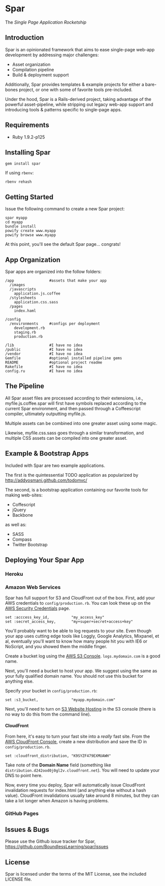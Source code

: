 # Spar

The *Single Page Application Rocketship*

## Introduction

Spar is an opinionated framework that aims to ease single-page web-app development by addressing major challenges:

  * Asset organization
  * Compilation pipeline
  * Build & deployment support

Additionally, Spar provides templates & example projects for either a bare-bones project, or one with some of favorite tools pre-included.

Under the hood, Spar is a Rails-derived project, taking advantage of the powerful asset-pipeline, while stripping out legacy web-app support and introducing tools & patterns specific to single-page apps.

## Requirements

* Ruby 1.9.2-p125

## Installing Spar

    gem install spar
    
If using `rbenv`:

    rbenv rehash

## Getting Started

  Issue the following command to create a new Spar project:

    spar myapp
    cd myapp
    bundle install
    powify create www.myapp
    powify browse www.myapp

  At this point, you'll see the default Spar page... congrats!

## App Organization

  Spar apps are organized into the follow folders:

    /app                #assets that make your app
      /images
      /javascripts
        application.js.coffee
      /stylesheets
        application.css.sass
      /pages
        index.haml
    
    /config
      /environments     #configs per deployment
        development.rb
        staging.rb
        production.rb

    /lib                #I have no idea
    /public             #I have no idea
    /vendor             #I have no idea
    Gemfile             #optional installed pipeline gems
    README              #optional project readme
    Rakefile            #I have no idea
    config.ru           #I have no idea

## The Pipeline

All Spar asset files are processed according to their extensions, i.e., myfile.js.coffee.spar will first have symbols replaced according to the current Spar environment, and then passed through a Coffeescript compiler, ultimately outputting myfile.js.

Multiple assets can be combined into one greater asset using some magic.

Likewise, myfile.css.sass goes through a similar transformation, and multiple CSS assets can be compiled into one greater asset.

## Example & Bootstrap Apps

Included with Spar are two example applications. 

The first is the quintessential TODO application as popularized by http://addyosmani.github.com/todomvc/

The second, is a bootstrap application containing our favorite tools for making web-sites:

  - Coffescript
  - jQuery
  - Backbone

as well as:

  - SASS
  - Compass
  - Twitter Bootstrap

## Deploying Your Spar App

### Heroku

### Amazon Web Services

Spar has full support for S3 and CloudFront out of the box. First, add your AWS credentials to `config/production.rb`. You can look these up on the [AWS Security Credentials](https://portal.aws.amazon.com/gp/aws/securityCredentials) page.

    set :acccess_key_id,          "my_access_key"
    set :secret_access_key,       "my+super+secret+access+key"

You'll probably want to be able to log requests to your site. Even though your app uses cutting edge tools like Loggly, Google Analytics, Mixpanel, et al, eventually you'll want to know how many people hit you with IE6 or NoScript, and you showed them the middle finger.

Create a bucket log using the [AWS  S3 Console](https://console.aws.amazon.com/s3/home). `logs.mydomain.com` is a good name.

Next, you'll need a bucket to host your app. We suggest using the same as your fully qualified domain name. You should not use this bucket for anything else.

Specify your bucket in `config/production.rb`:

    set :s3_bucket,               "myapp.mydomain.com"



Next, you'll need to turn on [S3 Website Hosting](http://aws.typepad.com/aws/2011/02/host-your-static-website-on-amazon-s3.html) in the S3 console (there is no way to do this from the command line).




#### CloudFront

From here, it's easy to turn your fast site into a *really* fast site. From the [AWS  CloudFront Console](https://console.aws.amazon.com/cloudfront/home), create a new distribution and save the ID in `config/production.rb`.

    set :cloudfront_distribution, "K9SYZF479EXMUAWH"

Take note of the **Domain Name** field (something like `distribution.d242ood0j0gl2v.cloudfront.net`). You will need to update your DNS to point here.

Now, every time you deploy, Spar will automatically issue CloudFront invalidation requests for index.html (and anything else without a hash value). CloudFront invalidations usually take around 8 minutes, but they can take a lot longer when Amazon is having problems.


### GitHub Pages


## Issues & Bugs

Please use the Github issue tracker for Spar, https://github.com/BoundlessLearning/spar/issues

## License

Spar is licensed under the terms of the MIT License, see the included LICENSE file.
